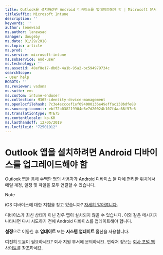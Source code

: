 ```yaml
---
title: Outlook을 설치하려면 Android 디바이스를 업데이트해야 함 | Microsoft 문서
titleSuffix: Microsoft Intune
description: ''
keywords: ''
author: lenewsad
ms.author: lanewsad
manager: dougeby
ms.date: 01/29/2018
ms.topic: article
ms.prod: ''
ms.service: microsoft-intune
ms.subservice: end-user
ms.technology: ''
ms.assetid: 48ef8e17-db03-4a1b-95a2-bc594979734c
searchScope:
- User help
ROBOTS: ''
ms.reviewer: vadona
ms.suite: ems
ms.custom: intune-enduser
ms.collection: M365-identity-device-management
ms.openlocfilehash: 7c3e4ecccef1ef094000136e49effac138bdfe88
ms.sourcegitcommit: ebf72b038219904d6e7d20024b107f4aa68f57e6
ms.translationtype: MTE75
ms.contentlocale: ko-KR
ms.lasthandoff: 12/05/2019
ms.locfileid: "72501912"
---
```

# <a name="you-need-to-update-your-android-device-to-install-the-outlook-app"></a>Outlook 앱을 설치하려면 Android 디바이스를 업그레이드해야 함

Outlook 앱을 통해 수백만 명의 사용자가 [Android](https://play.google.com/store/apps/details?id=com.microsoft.office.outlook) 디바이스 둘 다에 편리한 위치에서 메일 계정, 일정 및 파일을 모두 연결할 수 있습니다.

>[!NOTE]
> iOS 디바이스에 대한 지침을 찾고 있습니까? [자세히 알아봅니다](update-device-outlook-ios.md).

디바이스가 최신 상태가 아닌 경우 앱이 설치되지 않을 수 있습니다. 이와 같은 메시지가 나타나면 다시 시도하기 전에 Android 디바이스를 업데이트해야 합니다.

**설정**으로 이동한 후 **업데이트** 또는 **시스템 업데이트** 옵션을 사용합니다.

여전히 도움이 필요하세요? 회사 지원 부서에 문의하세요. 연락처 정보는 [회사 포털 웹 사이트](https://go.microsoft.com/fwlink/?linkid=2010980)를 참조하세요.
